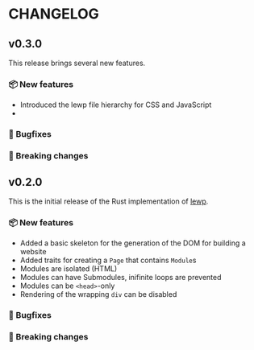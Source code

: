 # CHANGELOG

## v0.3.0

This release brings several new features.

### 📦 New features

* Introduced the lewp file hierarchy for CSS and JavaScript
* 

### 🐛 Bugfixes

### 🔨 Breaking changes



## v0.2.0

This is the initial release of the Rust implementation of [lewp](https://gitlab.com/lewp/lewp).

### 📦 New features

* Added a basic skeleton for the generation of the DOM for building a website
* Added traits for creating a `Page` that contains `Module`s
* Modules are isolated (HTML)
* Modules can have Submodules, inifinite loops are prevented
* Modules can be `<head>`-only
* Rendering of the wrapping `div` can be disabled

### 🐛 Bugfixes

### 🔨 Breaking changes

